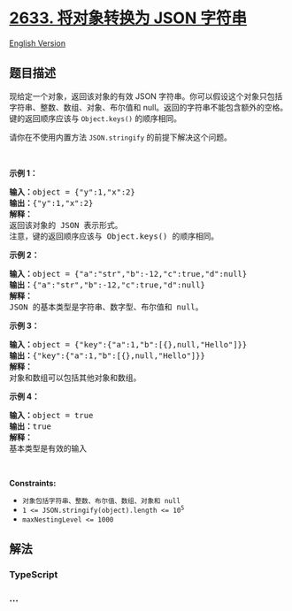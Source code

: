 # [2633. 将对象转换为 JSON 字符串](https://leetcode.cn/problems/convert-object-to-json-string)

[English Version](/solution/2600-2699/2633.Convert%20Object%20to%20JSON%20String/README_EN.md)

## 题目描述

<!-- 这里写题目描述 -->

<p>现给定一个对象，返回该对象的有效 JSON 字符串。你可以假设这个对象只包括字符串、整数、数组、对象、布尔值和 null。返回的字符串不能包含额外的空格。键的返回顺序应该与 <code>Object.keys()</code> 的顺序相同。</p>

<p>请你在不使用内置方法 <code>JSON.stringify</code> 的前提下解决这个问题。</p>

<p>&nbsp;</p>

<p><strong>示例 1：</strong></p>

<pre>
<b>输入：</b>object = {"y":1,"x":2}
<b>输出：</b>{"y":1,"x":2}
<b>解释：</b>
返回该对象的 JSON 表示形式。
注意，键的返回顺序应该与 Object.keys() 的顺序相同。</pre>

<p><strong>示例 2：</strong></p>

<pre>
<strong>输入：</strong>object = {"a":"str","b":-12,"c":true,"d":null}
<b>输出：</b>{"a":"str","b":-12,"c":true,"d":null}
<strong>解释：</strong>
JSON 的基本类型是字符串、数字型、布尔值和 null。
</pre>

<p><strong>示例 3：</strong></p>

<pre>
<b>输入：</b>object = {"key":{"a":1,"b":[{},null,"Hello"]}}
<b>输出：</b>{"key":{"a":1,"b":[{},null,"Hello"]}}
<b>解释：</b>
对象和数组可以包括其他对象和数组。
</pre>

<p><strong>示例 4：</strong></p>

<pre>
<b>输入：</b>object = true
<b>输出：</b>true
<b>解释：</b>
基本类型是有效的输入</pre>

<p>&nbsp;</p>

<p><strong>Constraints:</strong></p>

<ul>
	<li><code>对象包括字符串、整数、布尔值、数组、对象和 null</code></li>
	<li><code>1 &lt;= JSON.stringify(object).length &lt;= 10<sup>5</sup></code></li>
	<li><code>maxNestingLevel &lt;= 1000</code></li>
</ul>

## 解法

<!-- 这里可写通用的实现逻辑 -->

<!-- tabs:start -->

### **TypeScript**

<!-- 这里可写当前语言的特殊实现逻辑 -->



### **...**

```

```


